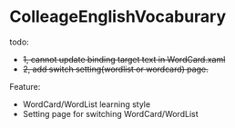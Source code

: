 ColleageEnglishVocaburary
=========================

todo:

* ~~1, cannot update binding target text in WordCard.xaml~~
* ~~2, add switch setting(wordlist or wordcard) page.~~

Feature:

* WordCard/WordList learning style
* Setting page for switching WordCard/WordList
